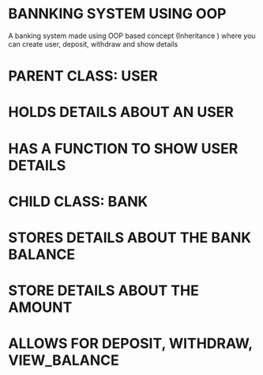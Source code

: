 # BANNKING SYSTEM USING OOP
A banking system made using OOP based concept (Inheritance ) where you can create user, deposit, withdraw and show details

# PARENT CLASS: USER
# HOLDS DETAILS ABOUT AN USER
# HAS A FUNCTION TO SHOW USER DETAILS

# CHILD CLASS: BANK
# STORES DETAILS ABOUT THE BANK BALANCE
# STORE DETAILS ABOUT THE AMOUNT
# ALLOWS FOR DEPOSIT, WITHDRAW, VIEW_BALANCE
